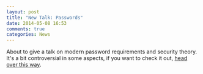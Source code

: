 ```yaml
---
layout: post
title: "New Talk: Passwords"
date: 2014-05-08 16:53
comments: true
categories: News
---
```


About to give a talk on modern password requirements and security theory. It's a bit controversial in some aspects, if you want to check it out, [head over this way](/talks/modern-times).